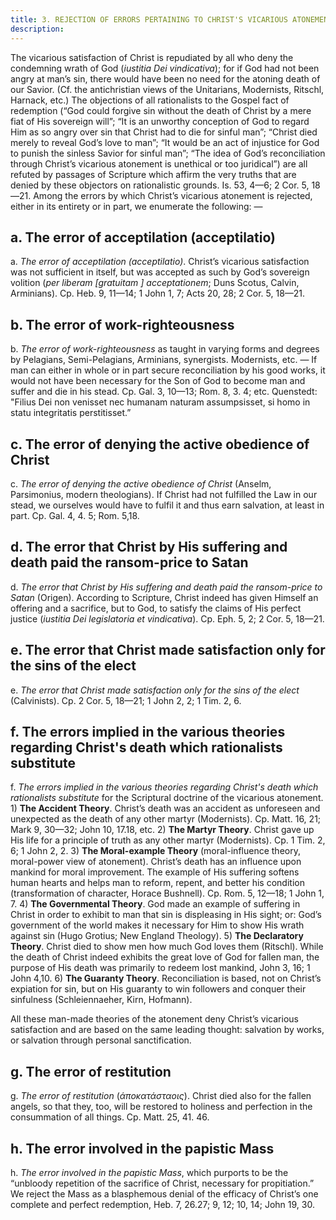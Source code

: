 ```yaml
---
title: 3. REJECTION OF ERRORS PERTAINING TO CHRIST'S VICARIOUS ATONEMENT.
description: 
---
```


The vicarious satisfaction of Christ is repudiated by all who deny the condemning wrath of God (_iustitia Dei vindicativa_); for if God had not been angry at man’s sin, there would have been no need for the atoning death of our Savior. (Cf. the antichristian views of the Unitarians, Modernists, Ritschl, Harnack, etc.) The objections of all rationalists to the Gospel fact of redemption (“God could forgive sin without the death of Christ by a mere fiat of His sovereign will”; “It is an unworthy conception of God to regard Him as so angry over sin that Christ had to die for sinful man”; “Christ died merely to reveal God’s love to man”; “It would be an act of injustice for God to punish the sinless Savior for sinful man”; “The idea of God’s reconciliation through Christ’s vicarious atonement is unethical or too juridical”) are all refuted by passages of Scripture which affirm the very truths that are denied by these objectors on rationalistic grounds. Is. 53, 4—6; 2 Cor. 5, 18—21. Among the errors by which Christ’s vicarious atonement is rejected, either in its entirety or in part, we enumerate the following: — 

## a. The error of acceptilation (acceptilatio)

a. _The error of acceptilation (acceptilatio)_. Christ’s vicarious satisfaction was not sufficient in itself, but was accepted as such by God’s sovereign volition (_per liberam [gratuitam ] acceptationem_; Duns Scotus, Calvin, Arminians). Cp. Heb. 9, 11—14; 1 John 1, 7; Acts 20, 28; 2 Cor. 5, 18—21. 

## b. The error of work-righteousness

b. _The error of work-righteousness_ as taught in varying forms and degrees by Pelagians, Semi-Pelagians, Arminians, synergists. Modernists, etc. — If man can either in whole or in part secure reconciliation by his good works, it would not have been necessary for the Son of God to become man and suffer and die in his stead. Cp. Gal. 3, 10—13; Rom. 8, 3. 4; etc. Quenstedt: "Filius Dei non venisset nec humanam naturam assumpsisset, si homo in statu integritatis perstitisset.” 

## c. The error of denying the active obedience of Christ

c. _The error of denying the active obedience of Christ_ (Anselm, Parsimonius, modern theologians). If Christ had not fulfilled the Law in our stead, we ourselves would have to fulfil it and thus earn salvation, at least in part. Cp. Gal. 4, 4. 5; Rom. 5,18. 

## d. The error that Christ by His suffering and death paid the ransom-price to Satan

d. _The error that Christ by His suffering and death paid the ransom-price to Satan_ (Origen). According to Scripture, Christ indeed has given Himself an offering and a sacrifice, but to God, to satisfy the claims of His perfect justice (_iustitia Dei legislatoria et vindicativa_). Cp. Eph. 5, 2; 2 Cor. 5, 18—21. 

## e. The error that Christ made satisfaction only for the sins of the elect

e. _The error that Christ made satisfaction only for the sins of the elect_ (Calvinists). Cp. 2 Cor. 5, 18—21; 1 John 2, 2; 1 Tim. 2, 6. 

## f. The errors implied in the various theories regarding Christ's death which rationalists substitute

f. _The errors implied in the various theories regarding Christ's death which rationalists substitute_ for the Scriptural doctrine of the vicarious atonement. 1) **The Accident Theory**. Christ’s death was an accident as unforeseen and unexpected as the death of any other martyr (Modernists). Cp. Matt. 16, 21; Mark 9, 30—32; John 10, 17.18, etc. 2) **The Martyr Theory**. Christ gave up His life for a principle of truth as any other martyr (Modernists). Cp. 1 Tim. 2, 6; 1 John 2, 2. 3) **The Moral-example Theory** (moral-influence theory, moral-power view of atonement). Christ’s death has an influence upon mankind for moral improvement. The example of His suffering softens human hearts and helps man to reform, repent, and better his condition (transformation of character, Horace Bushnell). Cp. Rom. 5, 12—18; 1 John 1, 7. 4) **The Governmental Theory**. God made an example of suffering in Christ in order to exhibit to man that sin is displeasing in His sight; or: God’s government of the world makes it necessary for Him to show His wrath against sin (Hugo Grotius; New England Theology). 5) **The Declaratory Theory**. Christ died to show men how much God loves them (Ritschl). While the death of Christ indeed exhibits the great love of God for fallen man, the purpose of His death was primarily to redeem lost mankind, John 3, 16; 1 John 4,10. 6) **The Guaranty Theory**. Reconciliation is based, not on Christ’s expiation for sin, but on His guaranty to win followers and conquer their sinfulness (Schleiennaeher, Kirn, Hofmann). 

All these man-made theories of the atonement deny Christ’s vicarious satisfaction and are based on the same leading thought: salvation by works, or salvation through personal sanctification. 

## g. The error of restitution

g. _The error of restitution_ (_άποκατάσταοις_). Christ died also for the fallen angels, so that they, too, will be restored to holiness and perfection in the consummation of all things. Cp. Matt. 25, 41. 46. 

## h. The error involved in the papistic Mass

h. _The error involved in the papistic Mass_, which purports to be the “unbloody repetition of the sacrifice of Christ, necessary for propitiation.” We reject the Mass as a blasphemous denial of the efficacy of Christ’s one complete and perfect redemption, Heb. 7, 26.27; 9, 12; 10, 14; John 19, 30. 
